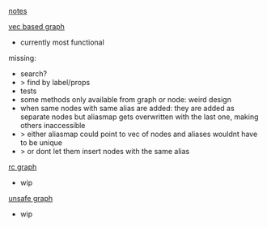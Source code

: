 [notes](notes.md)

[vec based graph](/src/vec_graph.rs)
- currently most functional

missing:
- search?
- \> find by label/props 
- tests
- some methods only available from graph or node: weird design
- when same nodes with same alias are added: they are added as separate nodes but aliasmap gets overwritten with the last one, making others inaccessible
- \> either aliasmap could point to vec of nodes and aliases wouldnt have to be unique
- \> or dont let them insert nodes with the same alias

[rc graph](/src/rc_graph.rs)
- wip

[unsafe graph](/src/unsafe_graph.rs)
- wip